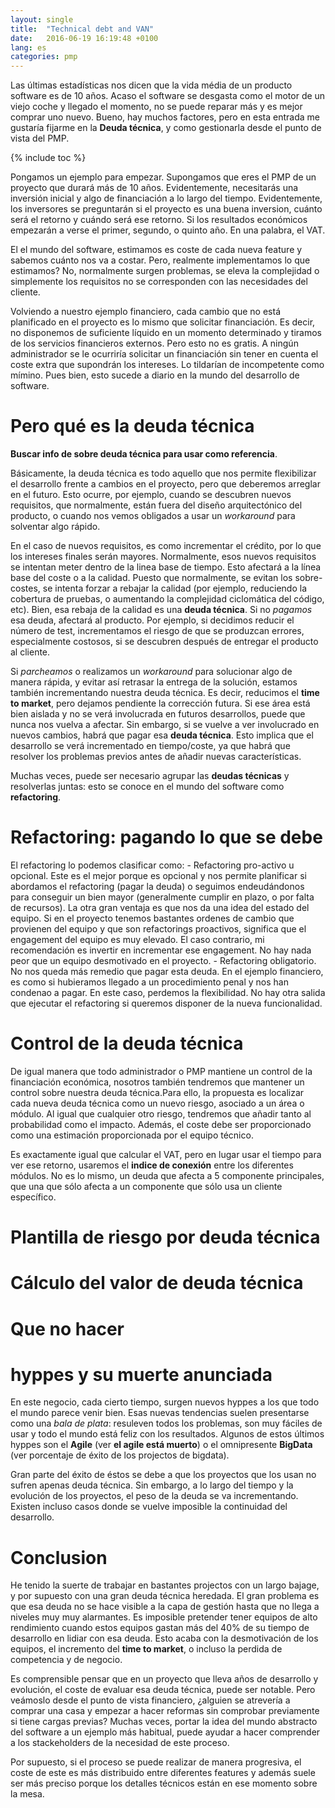 ```yaml
---
layout: single
title:  "Technical debt and VAN"
date:   2016-06-19 16:19:48 +0100
lang: es
categories: pmp 
---
```

Las últimas estadísticas nos dicen que la vida média de un producto software es de 10 años. Acaso el software se desgasta como el motor de un viejo coche y llegado el momento, no se puede reparar más y es mejor comprar uno nuevo. 
Bueno, hay muchos factores, pero en esta entrada me gustaría fijarme en la **Deuda técnica**, y como gestionarla desde el punto de vista del PMP.

{% include toc %}

Pongamos un ejemplo para empezar. Supongamos que eres el PMP de un proyecto que durará más de 10 años. Evidentemente, necesitarás una inversión inicial y algo de financiación a lo largo del tiempo. Evidentemente, los inversores se preguntarán si el proyecto es una buena inversion, cuánto será el retorno y cuándo será ese retorno. Si los resultados económicos empezarán a verse el primer, segundo, o quinto año. En una palabra, el VAT.

El el mundo del software, estimamos es coste de cada nueva feature y sabemos cuánto nos va a costar. Pero, realmente implementamos lo que estimamos? No, normalmente surgen problemas, se eleva la complejidad o simplemente los requisitos no se corresponden con las necesidades del cliente.

Volviendo a nuestro ejemplo financiero, cada cambio que no está planificado en el proyecto es lo mismo que solicitar financiación. Es decir, no disponemos de suficiente líquido en un momento determinado y tiramos de los servicios financieros externos. Pero esto no es gratis. A ningún administrador se le ocurriría solicitar un financiación sin tener en cuenta el coste extra que supondrán los intereses. Lo tildarían de incompetente como mímino. Pues bien, esto sucede a diario en la mundo del desarrollo de software.
 
# Pero qué es la deuda técnica #

**Buscar info de sobre deuda técnica para usar como referencia**.

Básicamente, la deuda técnica es todo aquello que nos permite flexibilizar el desarrollo frente a cambios en el proyecto, pero que deberemos arreglar en el futuro. Esto ocurre, por ejemplo, cuando se descubren nuevos requisitos, que normalmente, están fuera del diseño arquitectónico del producto, o cuando nos vemos obligados a usar un *workaround* para solventar algo rápido.

En el caso de nuevos requisitos, es como incrementar el crédito, por lo que los intereses finales serán mayores. Normalmente, esos nuevos requisitos se intentan meter dentro de la linea base de tiempo. Esto afectará a la línea base del coste o a la calidad. Puesto que normalmente, se evitan los sobre-costes, se intenta forzar a rebajar la calidad (por ejemplo, reduciendo la cobertura de pruebas, o aumentando la complejidad ciclomática del código, etc). Bien, esa rebaja de la calidad es una **deuda técnica**. Si no *pagamos* esa deuda, afectará al producto. Por ejemplo, si decidimos reducir el número de test, incrementamos el riesgo de que se produzcan errores, especialmente costosos, si se descubren después de entregar el producto al cliente.

Si *parcheamos* o realizamos un *workaround* para solucionar algo de manera rápida, y evitar así retrasar la entrega de la solución, estamos también incrementando nuestra deuda técnica. Es decir, reducimos el **time to market**, pero dejamos pendiente la corrección futura. Si ese área está bien aislada y no se verá involucrada en futuros desarrollos, puede que nunca nos vuelva a afectar. Sin embargo, si se vuelve a ver involucrado en nuevos cambios, habrá que pagar esa  **deuda técnica**. Esto implica que el desarrollo se verá incrementado en tiempo/coste, ya que habrá que resolver los problemas previos antes de añadir nuevas características.

Muchas veces, puede ser necesario agrupar las **deudas técnicas** y resolverlas juntas: esto se conoce en el mundo del software como **refactoring**.  

# Refactoring: pagando lo que se debe #

El refactoring lo podemos clasificar como:
	- Refactoring pro-activo u opcional. Este es el mejor porque es opcional y nos permite planificar si abordamos el refactoring (pagar la deuda) o seguimos endeudándonos para conseguir un bien mayor (generalmente cumplir en plazo, o por falta de recursos). La otra gran ventaja es que nos da una idea del estado del equipo. Si en el proyecto tenemos bastantes ordenes de cambio que provienen del equipo y que son refactorings proactivos, significa que el engagement del equipo es muy elevado. El caso contrario, mi recomendación es invertir en incrementar ese engagement. No hay nada peor que un equipo desmotivado en el proyecto.
	- Refactoring obligatorio. No nos queda más remedio que pagar esta deuda. En el ejemplo financiero, es como si hubieramos llegado a un procedimiento penal y nos han condenao a pagar. En este caso, perdemos la flexibilidad. No hay otra salida que ejecutar el refactoring si queremos disponer de la nueva funcionalidad.

# Control de la deuda técnica #

De igual manera que todo administrador o PMP mantiene un control de la financiación económica, nosotros también tendremos que mantener un control sobre nuestra deuda técnica.Para ello, la propuesta es localizar cada nueva deuda técnica como un nuevo riesgo, asociado a un área o módulo. Al igual que cualquier otro riesgo, tendremos que añadir tanto al probabilidad como el impacto. Además, el coste debe ser proporcionado como una estimación proporcionada por el equipo técnico.

Es exactamente igual que calcular el VAT, pero en lugar usar el tiempo para ver ese retorno, usaremos el **indice de conexión** entre los diferentes módulos. No es lo mismo, un deuda que afecta a 5 componente principales, que una que sólo afecta a un componente que sólo usa un cliente específico.

# Plantilla de riesgo por deuda técnica #

# Cálculo del valor de deuda técnica #

# Que no hacer #

# hyppes y su muerte anunciada #

En este negocio, cada cierto tiempo, surgen nuevos hyppes a los que todo el mundo parece venir bien. Esas nuevas tendencias suelen presentarse como una *bala de plata*: resuleven todos los problemas, son muy fáciles de usar y todo el mundo está feliz con los resultados. Algunos de estos últimos hyppes son el **Agile** (ver **el agile está muerto**) o el omnipresente **BigData** (ver porcentaje de éxito de los projectos de bigdata).

Gran parte del éxito de éstos se debe a que los proyectos que los usan no sufren apenas deuda técnica. Sin embargo, a lo largo del tiempo y la evolución de los proyectos, el peso de la deuda se va incrementando. Existen incluso casos donde se vuelve imposible la continuidad del desarrollo.
 
# Conclusion #

He tenido la suerte de trabajar en bastantes projectos con un largo bajage, y por supuesto con una gran deuda técnica heredada. El gran problema es que esa deuda no se hace visible a la capa de gestión hasta que no llega a niveles muy muy alarmantes. Es imposible pretender tener equipos de alto rendimiento cuando estos equipos gastan más del 40% de su tiempo de desarrollo en lidiar con esa deuda. Esto acaba con la desmotivación de los equipos, el incremento del **time to market**, o incluso la perdida de competencia y de negocio.

Es comprensible pensar que en un proyecto que lleva años de desarrollo y evolución, el coste de evaluar esa deuda técnica, puede ser notable. Pero veámoslo desde el punto de vista financiero, ¿alguien se atrevería a comprar una casa y empezar a hacer reformas sin comprobar previamente si tiene cargas previas? Muchas veces, portar la idea del mundo abstracto del software a un ejemplo más habitual, puede ayudar a hacer comprender a los stackeholders de la necesidad de este proceso.

Por supuesto, si el proceso se puede realizar de manera progresiva, el coste de este es más distribuido entre diferentes features y además suele ser más preciso porque los detalles técnicos están en ese momento sobre la mesa.
